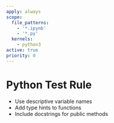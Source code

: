 ```yaml
---
apply: always
scope:
  file_patterns:
    - '*.ipynb'
    - '*.py'
  kernels:
    - python3
active: true
priority: 0
---
```


# Python Test Rule

- Use descriptive variable names
- Add type hints to functions
- Include docstrings for public methods
